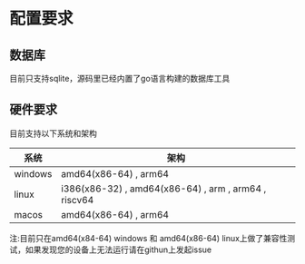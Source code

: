 # 配置要求  
  
##  数据库  
  
目前只支持sqlite，源码里已经内置了go语言构建的数据库工具  
  
## 硬件要求  
  
目前支持以下系统和架构  
  
|  系统   | 架构  |
|  ----  | ----  |
| windows  | amd64(x86-64) , arm64 |
| linux  | i386(x86-32) , amd64(x86-64) , arm , arm64 , riscv64|
| macos  | amd64(x86-64) , arm64 |
  
注:目前只在amd64(x84-64) windows 和 amd64(x86-64) linux上做了兼容性测试，如果发现您的设备上无法运行请在githun上发起issue  
  
